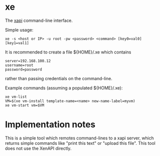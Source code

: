 xe
==

The [xapi](https://github.com/xapi-project/xen-api) command-line interface.

Simple usage:
```
xe -s <host or IP> -u root -pw <password> <command> [key0=val0] [key1=val1]
```

It is recommended to create a file ${HOME}/.xe which contains
```
server=192.168.100.12
username=root
password=password
```
rather than passing credentials on the command-line.

Example commands (assuming a populated ${HOME}/.xe):
```
xe vm-list
VM=$(xe vm-install template-name=<name> new-name-label=myvm)
xe vm-start vm=$VM
```

Implementation notes
====================

This is a simple tool which remotes command-lines to a xapi server,
which returns simple commands like "print this text" or "upload this
file". This tool does not use the XenAPI directly.
